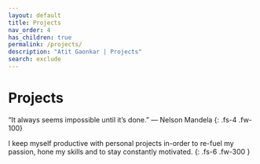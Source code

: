 ```yaml
---
layout: default
title: Projects
nav_order: 4
has_children: true
permalink: /projects/
description: "Atit Gaonkar | Projects"
search: exclude
---
```


# Projects


“It always seems impossible until it’s done.” ― Nelson Mandela
{: .fs-4 .fw-100}


I keep myself productive with personal projects in-order to re-fuel my passion, hone my skills and to stay constantly motivated.
{: .fs-6 .fw-300 }